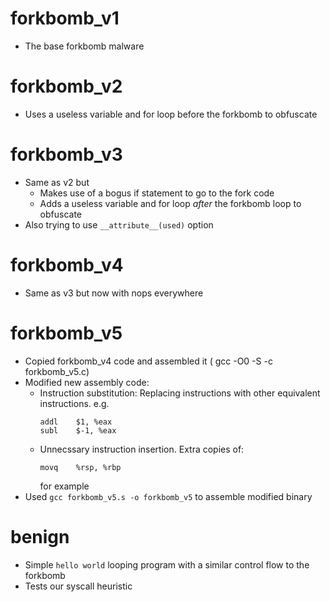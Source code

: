 # forkbomb_v1
* The base forkbomb malware

# forkbomb_v2
* Uses a useless variable and for loop before the forkbomb to obfuscate

# forkbomb_v3
* Same as v2 but
    * Makes use of a bogus if statement to go to the fork code
    * Adds a useless variable and for loop *after* the forkbomb loop to obfuscate
* Also trying to use `__attribute__(used)` option

# forkbomb_v4
* Same as v3 but now with nops everywhere

# forkbomb_v5
* Copied forkbomb_v4 code and assembled it ( gcc -O0 -S -c forkbomb_v5.c)
* Modified new assembly code:
    * Instruction substitution: Replacing instructions with other equivalent instructions. e.g.
        ```
        addl	$1, %eax
        subl	$-1, %eax
        ```
    * Unnecssary instruction insertion. Extra copies of:
        ```
        movq	%rsp, %rbp
        ```
        for example
* Used `gcc forkbomb_v5.s -o forkbomb_v5` to assemble modified binary

# benign
* Simple `hello world` looping program with a similar control flow to the forkbomb
* Tests our syscall heuristic
